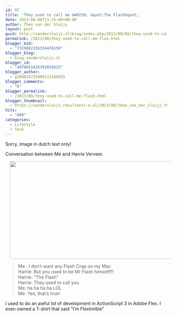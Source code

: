 ```yaml
---
id: 97
title: 'They used to call me &#8230; &quot;The Flash&quot;'
date: 2013-08-08T13:25:00+00:00
author: Theo van der Sluijs
layout: post
guid: http://vandersluijs.nl/blog/index.php/2013/08/08/they-used-to-call-me-flas/
permalink: /2013/08/they-used-to-call-me-flas.html
blogger_bid:
  - "7319082336334478150"
blogger_blog:
  - blog.vandersluijs.nl
blogger_id:
  - "4970651826392833625"
blogger_author:
  - g104814725400115166555
blogger_comments:
  - "0"
blogger_permalink:
  - /2013/08/they-used-to-call-me-flash.html
blogger_thumbnail:
  - https://vandersluijs.resultants-e.nl/2013/08/theo_van_der_sluijs_the_flash-300x143.png
hits:
  - "800"
categories:
  - Lifestyle
  - Tech
---
```

Sorry, image in dutch text only!

Conversation between Me and Harrie Verveer.

<div style="clear: both; text-align: center;">
  <a href=https://vandersluijs.resultants-e.nl/2013/08/theo_van_der_sluijs_the_flash.png" style="margin-left: 1em; margin-right: 1em;"><img border="0" height="305" src="https://vandersluijs.resultants-e.nl/2013/08/theo_van_der_sluijs_the_flash-300x143.png" width="640" /></a>
</div>

<div style="clear: both; text-align: center;">
</div>

> Me : I don&#8217;t want any Flash Crap on my Mac  
> Harrie: But you used to be Mr Flash himself!!!  
> Harrie: &#8220;The Flash&#8221;  
> Harrie: They used to call you  
> Me: ha ha ha ha LOL  
> Me: Yes, that&#8217;s true!

I used to do an awful lot of development in ActionScript 3 in Adobe Flex. I even owned a T-shirt that said &#8220;I&#8217;m Flextmible&#8221;